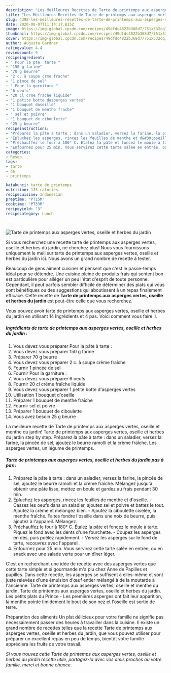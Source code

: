 ```yaml
---
description: "Les Meilleures Recettes de Tarte de printemps aux asperges vertes, oseille et herbes du jardin"
title: "Les Meilleures Recettes de Tarte de printemps aux asperges vertes, oseille et herbes du jardin"
slug: 4398-les-meilleures-recettes-de-tarte-de-printemps-aux-asperges-vertes-oseille-et-herbes-du-jardin
date: 2020-08-07T11:14:17.815Z
image: https://img-global.cpcdn.com/recipes/49dfdc4822b368d7/751x532cq70/tarte-de-printemps-aux-asperges-vertes-oseille-et-herbes-du-jardin-photo-principale-de-la-recette.jpg
thumbnail: https://img-global.cpcdn.com/recipes/49dfdc4822b368d7/751x532cq70/tarte-de-printemps-aux-asperges-vertes-oseille-et-herbes-du-jardin-photo-principale-de-la-recette.jpg
cover: https://img-global.cpcdn.com/recipes/49dfdc4822b368d7/751x532cq70/tarte-de-printemps-aux-asperges-vertes-oseille-et-herbes-du-jardin-photo-principale-de-la-recette.jpg
author: Augusta Gardner
ratingvalue: 4.4
reviewcount: 9
recipeingredient:
- " Pour la pte  tarte "
- "150 g farine"
- "70 g beurre"
- "2 c. à soupe crme frache"
- "1 pince de sel"
- " Pour la garniture "
- "6 oeufs"
- "20 cl crme frache liquide"
- "1 petite botte dasperges vertes"
- "1 bouquet doseille"
- "1 bouquet de menthe frache"
- " sel et poivre"
- "1 bouquet de ciboulette"
- "25 g beurre"
recipeinstructions:
- "Préparez la pâte à tarte : dans un saladier, versez la farine, la pincée de sel, ajoutez le beurre ramolli et la crème fraîche. Mélangez jusqu&#39;à obtenir une pâte lisse, mettez en boule et gardez au frais pendant 30 min."
- "Épluchez les asperges, rincez les feuilles de menthe et d&#39;oseille. Cassez les oeufs dans un saladier, ajoutez sel et poivre et battez le tout. Ajoutez la crème et mélangez bien. Ajoutez la ciboulette ciselée, la menthe fraîche. Faites fondre l&#39;oseille dans une noix de beurre, puis ajoutez à l&#39;appareil. Mélangez."
- "Préchauffez le four à 180° C. Étalez la pâte et foncez le moule à tarte. Piquez le fond avec les dents d&#39;une fourchette. Coupez les asperges en dés, puis poêlez rapidement. Versez les asperges sur le fond de tarte, recouvrez avec l&#39;appareil."
- "Enfournez pour 25 min. Vous servirez cette tarte salée en entrée, ou en snack avec une salade verte pour un dîner léger."
categories:
- Resep
tags:
- tarte
- de
- printemps

katakunci: tarte de printemps 
nutrition: 133 calories
recipecuisine: Indonesian
preptime: "PT15M"
cooktime: "PT33M"
recipeyield: "3"
recipecategory: Lunch

---
```



![Tarte de printemps aux asperges vertes, oseille et herbes du jardin](https://img-global.cpcdn.com/recipes/49dfdc4822b368d7/751x532cq70/tarte-de-printemps-aux-asperges-vertes-oseille-et-herbes-du-jardin-photo-principale-de-la-recette.jpg)

Si vous recherchez une recette tarte de printemps aux asperges vertes, oseille et herbes du jardin, ne cherchez plus! Nous vous fournissons uniquement le meilleur tarte de printemps aux asperges vertes, oseille et herbes du jardin ici. Nous avons un grand nombre de recette à tester.

Beaucoup de gens aiment cuisiner et pensent que c'est le passe-temps idéal pour se détendre. Une cuisine pleine de produits frais qui sentent bon est particulière pour alléger un peu l'état d'esprit de toute personne. Cependant, il peut parfois sembler difficile de déterminer des plats qui vous sont bénéfiques ou des suggestions qui aboutissent à un repas finalement efficace. Cette recette de <strong> Tarte de printemps aux asperges vertes, oseille et herbes du jardin </strong> est peut-être celle que vous recherchez.

<!--inarticleads1-->

Vous pouvez avoir tarte de printemps aux asperges vertes, oseille et herbes du jardin en utilisant 14 Ingrédients et 4 pas. Voici comment vous faire il.

##### Ingrédients de tarte de printemps aux asperges vertes, oseille et herbes du jardin :

1. Vous devez vous préparer  Pour la pâte à tarte :
1. Vous devez vous préparer 150 g farine
1. Préparer 70 g beurre
1. Vous devez vous préparer 2 c. à soupe crème fraîche
1. Fournir 1 pincée de sel
1. Fournir  Pour la garniture :
1. Vous devez vous préparer 6 oeufs
1. Fournir 20 cl crème fraîche liquide
1. Vous devez vous préparer 1 petite botte d&#39;asperges vertes
1. Utilisation 1 bouquet d&#39;oseille
1. Préparer 1 bouquet de menthe fraîche
1. Fournir  sel et poivre
1. Préparer 1 bouquet de ciboulette
1. Vous avez besoin 25 g beurre


La meilleure recette de Tarte de printemps aux asperges vertes, oseille et menthe du jardin! Tarte de printemps aux asperges vertes, oseille et herbes du jardin step by step. Préparez la pâte à tarte : dans un saladier, versez la farine, la pincée de sel, ajoutez le beurre ramolli et la crème fraîche. Les asperges vertes, un légume de printemps. 

<!--inarticleads2-->

##### Tarte de printemps aux asperges vertes, oseille et herbes du jardin pas à pas :

1. Préparez la pâte à tarte : dans un saladier, versez la farine, la pincée de sel, ajoutez le beurre ramolli et la crème fraîche. Mélangez jusqu&#39;à obtenir une pâte lisse, mettez en boule et gardez au frais pendant 30 min.
1. Épluchez les asperges, rincez les feuilles de menthe et d&#39;oseille. - Cassez les oeufs dans un saladier, ajoutez sel et poivre et battez le tout. Ajoutez la crème et mélangez bien. - Ajoutez la ciboulette ciselée, la menthe fraîche. Faites fondre l&#39;oseille dans une noix de beurre, puis ajoutez à l&#39;appareil. Mélangez.
1. Préchauffez le four à 180° C. Étalez la pâte et foncez le moule à tarte. Piquez le fond avec les dents d&#39;une fourchette. - Coupez les asperges en dés, puis poêlez rapidement. - Versez les asperges sur le fond de tarte, recouvrez avec l&#39;appareil.
1. Enfournez pour 25 min. Vous servirez cette tarte salée en entrée, ou en snack avec une salade verte pour un dîner léger.


C&#39;est en recherchant une idée de recette avec des asperges vertes que cette tarte simple et si gourmande m&#39;a plu chez Anne de Papilles et pupilles. Dans cette recette, les asperges se suffisent à elles-même et sont juste relevées d&#39;une émulsion d&#39;œuf entier mélangé à de la moutarde à l&#39;ancienne. Tarte de printemps aux asperges vertes, oseille et menthe du jardin. Tarte de printemps aux asperges vertes, oseille et herbes du jardin. Les petits plats du Prince - Les premières asperges ont fait leur apparition, la menthe pointe timidement le bout de son nez et l&#39;oseille est sortie de terre. 

<!--inarticleads1-->

<p>
Préparation des aliments Un plat délicieux pour votre famille ne signifie pas nécessairement passer des heures à travailler dans la cuisine. Il existe un grand nombre de recettes telles que la recette Tarte de printemps aux asperges vertes, oseille et herbes du jardin, que vous pouvez utiliser pour préparer un excellent repas en peu de temps, bientôt votre famille appréciera les fruits de votre travail.
</p>

<p>
<i>Si vous trouvez cette Tarte de printemps aux asperges vertes, oseille et herbes du jardin recette utile, partagez-la avec vos amis proches ou votre famille, merci et bonne chance.</i>
</p>
